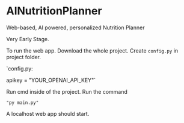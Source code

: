 # AINutritionPlanner
 Web-based, AI powered, personalized Nutrition Planner
 
 
 Very Early Stage.
 
 

To run the web app. Download the whole project. Create `config.py` in project folder.

`config.py:

apikey = "YOUR_OPENAI_API_KEY"`

Run cmd inside of the project. Run the command 

`"py main.py"`

A localhost web app should start.
